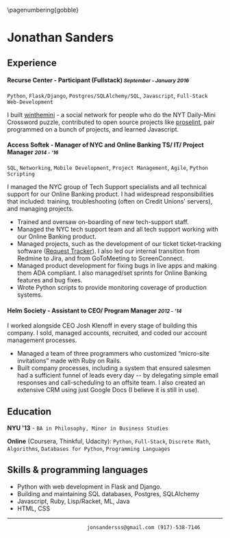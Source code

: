 \pagenumbering{gobble}

# Jonathan Sanders
## Experience


#### Recurse Center - Participant (Fullstack) <small>*September - January 2016*</small>
`Python`, `Flask/Django`, `Postgres/SQLAlchemy/SQL`, `Javascript`, `Full-Stack Web-Development`

I built [winthemini](https://github.com/j10sanders/crossword) - a social network for people who do the NYT Daily-Mini Crossword puzzle, contributed to open source projects like [proselint](http://proselint.com/), pair programmed on a bunch of projects, and learned Javascript. 


#### Access Softek - Manager of NYC and Online Banking TS/ IT/ Project Manager <small>*2014 - '16*</small>
`SQL`, `Networking`, `Mobile Development`, `Project Management`, `Agile`, `Python Scripting`

I managed the NYC group of Tech Support specialists and all technical support for our Online Banking product. I had widespread responsibilities that included: training, troubleshooting (often on Credit Unions' servers), and managing projects.

- Trained and oversaw on-boarding of new tech-support staff.
- Managed the NYC tech support team and all tech support working with our Online Banking product.
- Managed projects, such as the development of our ticket ticket-tracking software ([Request Tracker](https://bestpractical.com/request-tracker)).  I also led our internal transition from Redmine to Jira, and from GoToMeeting to ScreenConnect.
- Managed product development for fixing bugs in live apps and making them ADA compliant.  I also managed/set sprints for Online Banking features and bug fixes.
- Wrote Python scripts to provide monitoring coverage of production systems.


#### Helm Society - Assistant to CEO/ Program Manager <small>*2012 - '14*</small>


I worked alongside CEO Josh Klenoff in every stage of building this company.  I sold, managed accounts, recruited, and coded our account management processes.

- Managed a team of three programmers who customized “micro-site invitations” made with Ruby on Rails.
- Built company processes, including a system that ensured salesmen had a sufficient funnel of leads every day -- by delegating simple email responses and call-scheduling to an offsite team.  I also created an extensive CRM using just Google Docs (I believe it is still in use).


## Education

**NYU '13** - `BA in Philosophy, Minor in Business Studies`

**Online** (Coursera, Thinkful, Udacity):
`Python`, `Full-Stack`, `Discrete Math`, `Algorithms`, `Databases for Python`, `Programming Languages`


## Skills & programming languages

- Python with web development in Flask and Django.
- Building and maintaining SQL databases, Postgres, SQLAlchemy
- Javascript, Ruby, Lisp/Racket, ML, Java
- HTML, CSS

----
							  jonsandersss@gmail.com (917)-538-7146
		
